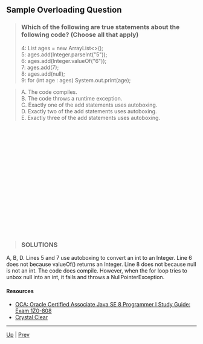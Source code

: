 ## Sample Overloading Question

>### Which of the following are true statements about the following code? (Choose all that apply)
>4: List<Integer> ages = new ArrayList<>();  
>5: ages.add(Integer.parseInt("5"));  
>6: ages.add(Integer.valueOf("6"));  
>7: ages.add(7);  
>8: ages.add(null);  
>9: for (int age : ages) System.out.print(age);  

>A. The code compiles.  
>B. The code throws a runtime exception.  
>C. Exactly one of the add statements uses autoboxing.  
>D. Exactly two of the add statements uses autoboxing.  
>E. Exactly three of the add statements uses autoboxing.  

```





















```
> ### SOLUTIONS
A, B, D.
Lines 5 and 7 use autoboxing to convert an int to an Integer. Line 6 does not because valueOf() returns an Integer. Line 8 does not because null is not an int. The code does compile. However, when the for loop tries to unbox null into an int, it fails and throws a NullPointerException.

#### Resources
* [OCA: Oracle Certified Associate Java SE 8 Programmer I Study Guide: Exam 1Z0-808](https://www.oreilly.com/library/view/oca-oracle-certified/9781118957424/)
* [Crystal Clear](https://www.youtube.com/watch?v=KmKOVdAGtzM)

<hr>

[Up](../master/README.md) | [Prev](https://github.com/robrides/methodoverloading/blob/master/overloadMethodChoiceAutoboxing.md)

